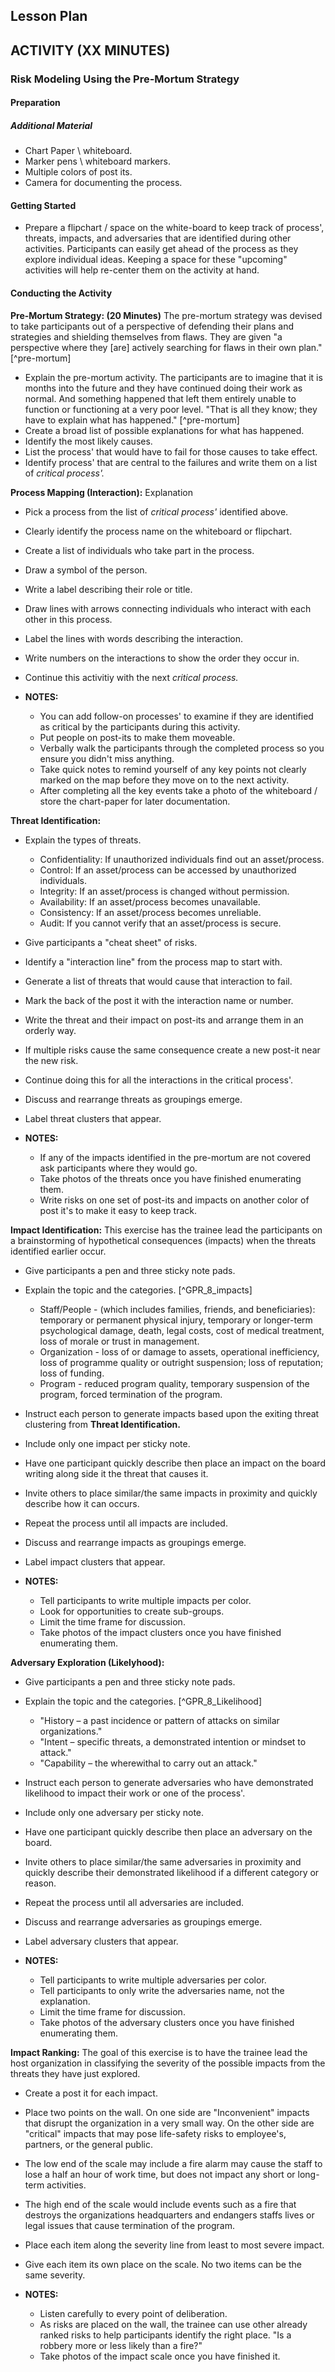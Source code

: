 
## Lesson Plan


## ACTIVITY (XX MINUTES)


### Risk Modeling Using the Pre-Mortum Strategy


#### Preparation

##### Additional Material

  * Chart Paper \ whiteboard.
  * Marker pens \ whiteboard markers.
  * Multiple colors of post its.
  * Camera for documenting the process.
  
#### Getting Started

  * Prepare a flipchart / space on the white-board to keep track of process', threats, impacts, and adversaries that are identified during other activities. Participants can easily get ahead of the process as they explore individual ideas. Keeping a space for these "upcoming" activities will help re-center them on the activity at hand.

#### Conducting the Activity

**Pre-Mortum Strategy: (20 Minutes)** The pre-mortum strategy was devised to take participants out of a perspective of defending their plans and strategies and shielding themselves from flaws. They are given "a perspective where they [are] actively searching for flaws in their own plan." [^pre-mortum]

  * Explain the pre-mortum activity. The participants are to imagine that it is months into the future and they have continued doing their work as normal. And something happened that left them entirely unable to function or functioning at a very poor level. "That is all they know; they have to explain what has happened." [^pre-mortum]
  * Create a broad list of possible explanations for what has happened.
  * Identify the most likely causes.
  * List the process' that would have to fail for those causes to take effect.
  * Identify process' that are central to the failures and write them on a list of *critical process'.*

**Process Mapping (Interaction):** Explanation

  * Pick a process from the list of *critical process'* identified above.
  * Clearly identify the process name on the whiteboard or flipchart.
  * Create a list of individuals who take part in the process.
  * Draw a symbol of the person.
  * Write a label describing their role or title.
  * Draw lines with arrows connecting individuals who interact with each other in this process.
  * Label the lines with words describing the interaction.
  * Write numbers on the interactions to show the order they occur in.
  * Continue this activitiy with the next *critical process.*

  * **NOTES:**
    * You can add follow-on processes' to examine if they are identified as critical by the participants during this activity.
	* Put people on post-its to make them moveable.
    * Verbally walk the participants through the completed process so you ensure you didn't miss anything.
    * Take quick notes to remind yourself of any key points not clearly marked on the map before they move on to the next activity. 
    * After completing all the key events take a photo of the whiteboard / store the chart-paper for later documentation.

**Threat Identification:** 

  * Explain the types of threats.
    * Confidentiality: If unauthorized individuals find out an asset/process.
    * Control: If an asset/process can be accessed by unauthorized individuals.
    * Integrity: If an asset/process is changed without permission.
    * Availability: If an asset/process becomes unavailable.
    * Consistency: If an asset/process becomes unreliable.
	* Audit: If you cannot verify that an asset/process is secure.
  * Give participants a "cheat sheet" of risks.
  * Identify a "interaction line" from the process map to start with.
  * Generate a list of threats that would cause that interaction to fail.
  * Mark the back of the post it with the interaction name or number.
  * Write the threat and their impact on post-its and arrange them in an orderly way.
  * If multiple risks cause the same consequence create a new post-it near the new risk.
  * Continue doing this for all the interactions in the critical process'.
  * Discuss and rearrange threats as groupings emerge.
  * Label threat clusters that appear.
  
  * **NOTES:**
    * If any of the impacts identified in the pre-mortum are not covered ask participants where they would go.
    * Take photos of the threats once you have finished enumerating them.
    * Write risks on one set of post-its and impacts on another color of post it's to make it easy to keep track.

**Impact Identification:** This exercise has the trainee lead the participants on a brainstorming of hypothetical consequences (impacts) when the threats identified earlier occur.

  * Give participants a pen and three sticky note pads.
  * Explain the topic and the categories. [^GPR_8_impacts]
    * Staff/People - (which includes families, friends, and beneficiaries): temporary or permanent
physical injury, temporary or longer-term psychological damage, death, legal costs, cost of medical treatment, loss of morale or trust in management.
    * Organization - loss of or damage to assets, operational inefficiency, loss of programme quality or outright suspension; loss of reputation; loss of funding.
    * Program - reduced program quality, temporary suspension of the program, forced termination of the program.
  * Instruct each person to generate impacts based upon the exiting threat clustering from **Threat Identification.**
  * Include only one impact per sticky note.
  * Have one participant quickly describe then place an impact on the board writing along side it the threat that causes it.
  * Invite others to place similar/the same impacts in proximity and quickly describe how it can occurs.
  * Repeat the process until all impacts are included.
  * Discuss and rearrange impacts as groupings emerge.
  * Label impact clusters that appear.
  
  * **NOTES:**
    * Tell participants to write multiple impacts per color.
	* Look for opportunities to create sub-groups.
	* Limit the time frame for discussion.
    * Take photos of the impact clusters once you have finished enumerating them.

**Adversary Exploration (Likelyhood):** 

  * Give participants a pen and three sticky note pads.
  * Explain the topic and the categories. [^GPR_8_Likelihood]
    * "History – a past incidence or pattern of attacks on similar organizations."
    * "Intent – specific threats, a demonstrated intention or mindset to attack."
    * "Capability – the wherewithal to carry out an attack."
  * Instruct each person to generate adversaries who have demonstrated likelihood to impact their work or one of the process'.
  * Include only one adversary per sticky note.
  * Have one participant quickly describe then place an adversary on the board.
  * Invite others to place similar/the same adversaries in proximity and quickly describe their demonstrated likelihood if a different category or reason.
  * Repeat the process until all adversaries are included.
  * Discuss and rearrange adversaries as groupings emerge.
  * Label adversary clusters that appear.
  
  * **NOTES:**
    * Tell participants to write multiple adversaries per color.
	* Tell participants to only write the adversaries name, not the explanation.
	* Limit the time frame for discussion.
    * Take photos of the adversary clusters once you have finished enumerating them.

**Impact Ranking:** The goal of this exercise is to have the trainee lead the host organization in classifying the severity of the possible impacts from the threats they have just explored. 

  * Create a post it for each impact.
  * Place two points on the wall. On one side are "Inconvenient" impacts that disrupt the organization in a very small way. On the other side are "critical" impacts that may pose life-safety risks to employee's, partners, or the general public.
  * The low end of the scale may include  a fire alarm may cause the staff to lose a half an hour of work time, but does not impact any short or long-term activities.
  * The high end of the scale would include events such as a fire that destroys the organizations headquarters and endangers staffs lives or legal issues that cause termination of the program.
  * Place each item along the severity line from least to most severe impact.
  * Give each item its own place on the scale. No two items can be the same severity.

  * **NOTES:**
	* Listen carefully to every point of deliberation. 
    * As risks are placed on the wall, the trainee can use other already ranked risks to help participants identify the right place. "Is a robbery more or less likely than a fire?"
    * Take photos of the impact scale once you have finished it.
